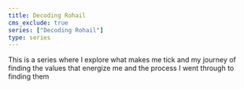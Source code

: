 ```yaml
---
title: Decoding Rohail
cms_exclude: true
series: ["Decoding Rohail"]
type: series
---
```


This is a series where I explore what makes me tick and my journey of finding
the values that energize me and the process I went through to finding them

<br>
